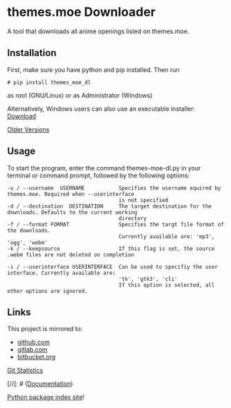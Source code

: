 # themes.moe Downloader

A tool that downloads all anime openings listed on themes.moe.

## Installation

First, make sure you have python and pip installed. Then run

    # pip install themes_moe_dl
    
as root (GNU/Linux) or as Administrator (Windows)

Alternatively, Windows users can also use an executable installer: [Download](windist/current/themes-moe-dl.exe)

[Older Versions](windist)

## Usage

To start the program, enter the command themes-moe-dl.py in your terminal or command prompt, followed by the
following options:

    -u / --username  USERNAME           Specifies the username equired by themes.moe. Required when --userinterface
                                        is not specified
    -d / --destination  DESTINATION     The target destination for the downloads. Defaults to the current working
                                        directory
    -f / --format FORMAT                Specifies the targt file format of the downloads.
                                        Currently available are: 'mp3', 'ogg', 'webm'
    -k / --keepsource                   If this flag is set, the source .webm files are not deleted on completion
    									
    -i / --userinterface USERINTERFACE  Can be used to specifiy the user interface. Currently available are:
    									'tk', 'gtk3', 'cli'
    									If this option is selected, all other options are ignored.
    									
## Links

This project is mirrored to:

* [github.com](https://github.com/namboy94/themes.moe-dl)
* [gitlab.com](https://gitlab.com/namboy94/themes.moe-dl)
* [bitbucket.org](https://bitbucket.org/namboy94/themes.moe-dl)

[Git Statistics](http://gitlab.namibsun.net/namboy94/themes.moe-dl/wikis/git_stats/general.html)

[//]: # ([Documentation](http://gitlab.namibsun.net/namboy94/themes.moe-dl/wikis/html/index.html))

[Python package index site](https://pypi.python.org/pypi/themes_moe_dl)!
    
